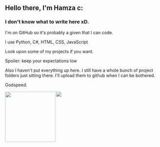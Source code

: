 ## Hello there, I'm Hamza c:

### I don't know what to write here xD.

I'm on GitHub so it's probably a given that I can code.
<link href="https://languages.abranhe.com/logos.css" rel="stylesheet">
I use <i class="programming lang-python"></i>Python, C#, HTML, CSS, JavaScript

Look upon some of my projects if you want.

Spoiler: keep your expectations low

Also I haven't put everything up here. I still have a whole bunch of project folders just sitting there. I'll upload them to github when I can be bothered.

Godspeed.

<div>
<img height=165 align="left" src="https://github-readme-stats.vercel.app/api?username=hamuzadesu&show_icons=true&theme=dracula&hide_border=true" />
<img src="https://github-readme-stats.vercel.app/api/top-langs/?username=hamuzadesu&theme=dracula&layout=compact&hide_border=true" />
</div>

